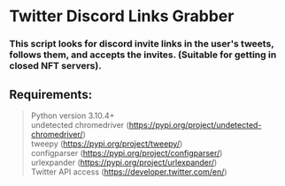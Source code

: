 # Twitter Discord Links Grabber
### This script looks for discord invite links in the user's tweets, follows them, and accepts the invites. (Suitable for getting in closed NFT servers).

## Requirements:
> Python version 3.10.4+ <br />
> undetected chromedriver (https://pypi.org/project/undetected-chromedriver/) <br />
> tweepy (https://pypi.org/project/tweepy/) <br />
> configparser (https://pypi.org/project/configparser/) <br />
> urlexpander (https://pypi.org/project/urlexpander/) <br />
> Twitter API access (https://developer.twitter.com/en/) 
